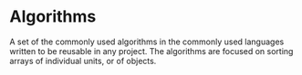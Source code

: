 # Algorithms
A set of the commonly used algorithms in the commonly used languages written to be reusable in any project. The algorithms are focused on sorting arrays of individual units, or of objects.
